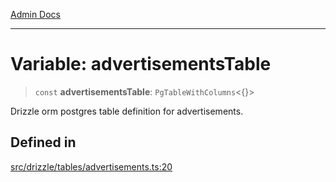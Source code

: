 [Admin Docs](/)

***

# Variable: advertisementsTable

> `const` **advertisementsTable**: `PgTableWithColumns`\<\{\}\>

Drizzle orm postgres table definition for advertisements.

## Defined in

[src/drizzle/tables/advertisements.ts:20](https://github.com/NishantSinghhhhh/talawa-api/blob/05ae6a4794762096d917a90a3af0db22b7c47392/src/drizzle/tables/advertisements.ts#L20)
